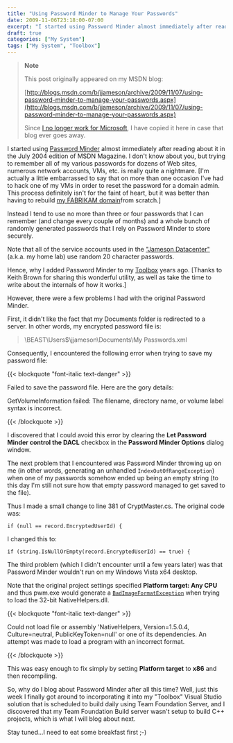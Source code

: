 ```yaml
---
title: "Using Password Minder to Manage Your Passwords"
date: 2009-11-06T23:18:00-07:00
excerpt: "I started using Password Minder almost immediately after reading about it in the July 2004 edition of MSDN Magazine. I don't know about you, but trying to remember all of my various passwords for dozens of Web sites, numerous network accounts, VMs, etc..."
draft: true
categories: ["My System"]
tags: ["My System", "Toolbox"]
---
```


> **Note**
>
> This post originally appeared on my MSDN blog:
>
> [http://blogs.msdn.com/b/jjameson/archive/2009/11/07/using-password-minder-to-manage-your-passwords.aspx](http://blogs.msdn.com/b/jjameson/archive/2009/11/07/using-password-minder-to-manage-your-passwords.aspx)
>
> Since [I no longer work for Microsoft](/blog/jjameson/2011/09/02/last-day-with-microsoft), I have copied it here in case that blog ever goes away.

I started using [Password Minder](http://msdn.microsoft.com/en-us/magazine/cc163958.aspx) almost immediately after reading about it in the July 2004 edition of MSDN Magazine. I don't know about you, but trying to remember all of my various passwords for dozens of Web sites, numerous network accounts, VMs, etc. is really quite a nightmare. [I'm actually a little embarrassed to say that on more than one occasion I've had to hack one of my VMs in order to reset the password for a domain admin. This process definitely isn't for the faint of heart, but it was better than having to rebuild [my FABRIKAM domain](/blog/jjameson/2009/09/14/the-jameson-datacenter)from scratch.]

Instead I tend to use no more than three or four passwords that I can remember (and change every couple of months) and a whole bunch of randomly generated passwords that I rely on Password Minder to store securely.

Note that all of the service accounts used in the ["Jameson Datacenter"](/blog/jjameson/2009/09/14/the-jameson-datacenter) (a.k.a. my home lab) use random 20 character passwords.

Hence, why I added Password Minder to my [Toolbox](/blog/jjameson/2007/03/22/backedup-and-notbackedup) years ago. [Thanks to Keith Brown for sharing this wonderful utility, as well as take the time to write about the internals of how it works.]

However, there were a few problems I had with the original Password Minder.

First, it didn't like the fact that my Documents folder is redirected to a server. In other words, my encrypted password file is:

> \\BEAST\Users$\jjameson\Documents\My Passwords.xml

Consequently, I encountered the following error when trying to save my password file:

{{< blockquote "font-italic text-danger" >}}

Failed to save the password file. Here are the gory details:

GetVolumeInformation failed:
The filename, directory name, or volume label syntax is incorrect.

{{< /blockquote >}}

I discovered that I could avoid this error by clearing the **Let Password Minder control the DACL** checkbox in the **Password Minder Options** dialog window.

The next problem that I encountered was Password Minder throwing up on me (in other words, generating an unhandled `IndexOutOfRangeException`) when one of my passwords somehow ended up being an empty string (to this day I'm still not sure how that empty password managed to get saved to the file).

Thus I made a small change to line 381 of CryptMaster.cs. The original code was:

```
if (null == record.EncryptedUserId) {
```

I changed this to:

```
if (string.IsNullOrEmpty(record.EncryptedUserId) == true) {
```

The third problem (which I didn't encounter until a few years later) was that Password Minder wouldn't run on my Windows Vista x64 desktop.

Note that the original project settings specified **Platform target: Any CPU** and thus pwm.exe would generate a [`BadImageFormatException`](http://msdn.microsoft.com/en-us/library/system.badimageformatexception.aspx) when trying to load the 32-bit NativeHelpers.dll.

{{< blockquote "font-italic text-danger" >}}

Could not load file or assembly 'NativeHelpers, Version=1.5.0.4, Culture=neutral, PublicKeyToken=null' or one of its dependencies. An attempt was made to load a program with an incorrect format.

{{< /blockquote >}}

This was easy enough to fix simply by setting **Platform target** to **x86** and then recompiling.

So, why do I blog about Password Minder after all this time? Well, just this week I finally got around to incorporating it into my "Toolbox" Visual Studio solution that is scheduled to build daily using Team Foundation Server, and I discovered that my Team Foundation Build server wasn't setup to build C++ projects, which is what I will blog about next.

Stay tuned...I need to eat some breakfast first ;-)

